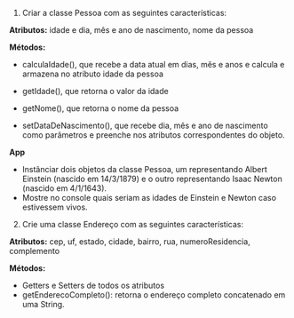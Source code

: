 1. Criar a classe Pessoa com as seguintes características:

**Atributos:** idade e dia, mês e ano de nascimento, nome da pessoa

**Métodos:**
- calculaIdade(), que recebe a data atual em dias, mês e anos e calcula e armazena no atributo idade da pessoa   

- getIdade(), que retorna o valor da idade  
- getNome(), que retorna o nome da pessoa  
- setDataDeNascimento(), que recebe dia, mês e ano de nascimento como parâmetros e preenche nos atributos correspondentes do objeto.  

**App**
- Instânciar dois objetos da classe Pessoa, um representando Albert Einstein (nascido em 14/3/1879) e o outro representando Isaac Newton (nascido em 4/1/1643). 
- Mostre no console quais seriam as idades de Einstein e Newton caso estivessem vivos.

2. Crie uma classe Endereço com as seguintes características: 

**Atributos:** cep, uf, estado, cidade, bairro, rua, numeroResidencia, complemento

**Métodos:**
- Getters e Setters de todos os atributos
- getEnderecoCompleto(): retorna o endereço completo concatenado em uma String. 
